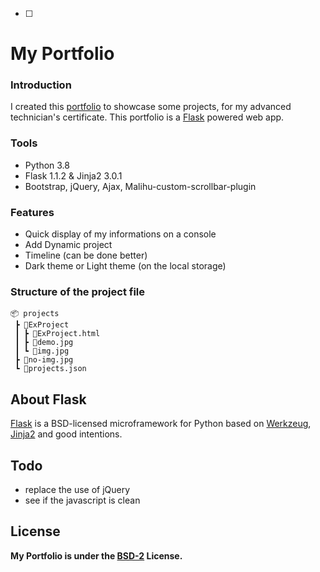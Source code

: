 -[ ]


# My Portfolio

### Introduction

I created this [portfolio](https://d-leborgne.fr/) to showcase some projects, for my advanced technician's certificate. This portfolio is a [Flask](http://flask.pocoo.org/) powered web app.


### Tools

- Python 3.8
- Flask 1.1.2 & Jinja2 3.0.1
- Bootstrap, jQuery, Ajax, Malihu-custom-scrollbar-plugin


### Features
- Quick display of my informations on a console
- Add Dynamic project
- Timeline (can be done better)
- Dark theme or Light theme (on the local storage)


### Structure of the project file
```
📦 projects
 ┣ 📂ExProject
 ┃ ┣ 📜ExProject.html
 ┃ ┣ 📜demo.jpg
 ┃ ┗ 📜img.jpg
 ┣ 📜no-img.jpg
 ┗ 📜projects.json
```


## About Flask
[Flask](http://flask.pocoo.org/) is a BSD-licensed microframework for Python based on [Werkzeug](http://werkzeug.pocoo.org/), [Jinja2](http://jinja.pocoo.org/) and good intentions.


## Todo

- replace the use of jQuery
- see if the javascript is clean


## License

**My Portfolio is under the [BSD-2](https://github.com/zDeltas/MyPortfolio/blob/main/LICENSE) License.**
